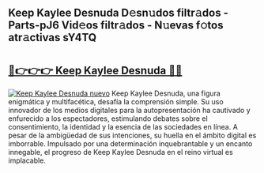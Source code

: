 ## Keep Kaylee Desnuda D𝚎sn𝚞dos filtr𝚊dos - Parts-pJ6 Vid𝚎os filtr𝚊dos - N𝚞evas f𝚘tos atr𝚊ctivas sY4TQ

# <h2><a href="http://mb1n7n.tromn.icu/?c=Keep+Kaylee+Desnuda">🔗👉👉👉 Keep Kaylee Desnuda 🔗🔗</a></h2>

[![Keep Kaylee Desnuda nuevo](https://i.imgur.com/pEAQMta.gif)](http://mb1n7n.tromn.icu/?c=Keep+Kaylee+Desnuda)
Keep Kaylee Desnuda, una figura enigmática y multifacética, desafía la comprensión simple. Su uso innovador de los medios digitales para la autopresentación ha cautivado y enfurecido a los espectadores, estimulando debates sobre el consentimiento, la identidad y la esencia de las sociedades en línea. A pesar de la ambigüedad de sus intenciones, su huella en el ámbito digital es imborrable. Impulsado por una determinación inquebrantable y un encanto innegable, el progreso de Keep Kaylee Desnuda en el reino virtual es implacable.
